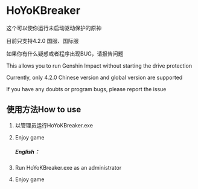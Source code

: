 # HoYoKBreaker

这个可以使你运行未启动驱动保护的原神

目前只支持4.2.0 国服、国际服

如果你有什么疑惑或者程序出现BUG，请报告问题

This allows you to run Genshin Impact without starting the drive protection

Currently, only 4.2.0 Chinese version and global version are supported

If you have any doubts or program bugs, please report the issue


## 使用方法How to use


1. 以管理员运行HoYoKBreaker.exe

2. Enjoy game

   ##### English：


1. Run HoYoKBreaker.exe as an administrator

2. Enjoy game
